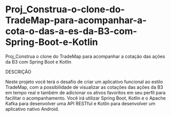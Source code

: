 # Proj_Construa-o-clone-do-TradeMap-para-acompanhar-a-cota-o-das-a-es-da-B3-com-Spring-Boot-e-Kotlin
Proj_Construa o clone do TradeMap para acompanhar a cotação das ações da B3 com Spring Boot e Kotlin

DESCRIÇÃO

Neste projeto você terá o desafio de criar um aplicativo funcional ao estilo TradeMap, com a possibilidade de visualizar as cotações das ações da B3 em tempo real e também de adicionar os ativos favoritos em seu perfil para facilitar o acompanhamento. Você irá utilizar Spring Boot, Kotlin e o Apache Kafka para desenvolver uma API RESTful e Kotlin para desenvolver um aplicativo nativo Android.
